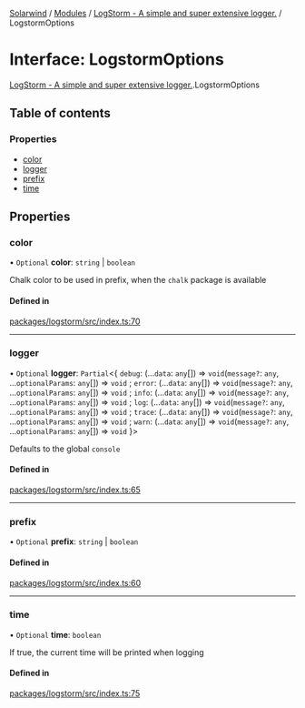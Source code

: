 [Solarwind](../README.md) / [Modules](../modules.md) / [LogStorm - A simple and super extensive logger.](../modules/LogStorm___A_simple_and_super_extensive_logger_.md) / LogstormOptions

# Interface: LogstormOptions

[LogStorm - A simple and super extensive logger.](../modules/LogStorm___A_simple_and_super_extensive_logger_.md).LogstormOptions

## Table of contents

### Properties

- [color](LogStorm___A_simple_and_super_extensive_logger_.LogstormOptions.md#color)
- [logger](LogStorm___A_simple_and_super_extensive_logger_.LogstormOptions.md#logger)
- [prefix](LogStorm___A_simple_and_super_extensive_logger_.LogstormOptions.md#prefix)
- [time](LogStorm___A_simple_and_super_extensive_logger_.LogstormOptions.md#time)

## Properties

### color

• `Optional` **color**: `string` \| `boolean`

Chalk color to be used in prefix, when the `chalk` package is available

#### Defined in

[packages/logstorm/src/index.ts:70](https://github.com/antoniopresto/darch/blob/c5cd1c8/packages/logstorm/src/index.ts#L70)

___

### logger

• `Optional` **logger**: `Partial`<{ `debug`: (...`data`: `any`[]) => `void`(`message?`: `any`, ...`optionalParams`: `any`[]) => `void` ; `error`: (...`data`: `any`[]) => `void`(`message?`: `any`, ...`optionalParams`: `any`[]) => `void` ; `info`: (...`data`: `any`[]) => `void`(`message?`: `any`, ...`optionalParams`: `any`[]) => `void` ; `log`: (...`data`: `any`[]) => `void`(`message?`: `any`, ...`optionalParams`: `any`[]) => `void` ; `trace`: (...`data`: `any`[]) => `void`(`message?`: `any`, ...`optionalParams`: `any`[]) => `void` ; `warn`: (...`data`: `any`[]) => `void`(`message?`: `any`, ...`optionalParams`: `any`[]) => `void`  }\>

Defaults to the global `console`

#### Defined in

[packages/logstorm/src/index.ts:65](https://github.com/antoniopresto/darch/blob/c5cd1c8/packages/logstorm/src/index.ts#L65)

___

### prefix

• `Optional` **prefix**: `string` \| `boolean`

#### Defined in

[packages/logstorm/src/index.ts:60](https://github.com/antoniopresto/darch/blob/c5cd1c8/packages/logstorm/src/index.ts#L60)

___

### time

• `Optional` **time**: `boolean`

If true, the current time will be printed when logging

#### Defined in

[packages/logstorm/src/index.ts:75](https://github.com/antoniopresto/darch/blob/c5cd1c8/packages/logstorm/src/index.ts#L75)
